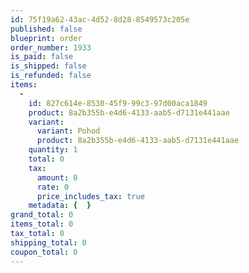 ```yaml
---
id: 75f19a62-43ac-4d52-8d28-8549573c205e
published: false
blueprint: order
order_number: 1933
is_paid: false
is_shipped: false
is_refunded: false
items:
  -
    id: 827c614e-8530-45f9-99c3-97d00aca1849
    product: 8a2b355b-e4d6-4133-aab5-d7131e441aae
    variant:
      variant: Pohod
      product: 8a2b355b-e4d6-4133-aab5-d7131e441aae
    quantity: 1
    total: 0
    tax:
      amount: 0
      rate: 0
      price_includes_tax: true
    metadata: {  }
grand_total: 0
items_total: 0
tax_total: 0
shipping_total: 0
coupon_total: 0
---
```

